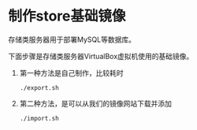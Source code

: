 # 制作store基础镜像

  存储类服务器用于部署MySQL等数据库。

  下面步骤是存储类服务器VirtualBox虚拟机使用的基础镜像。

1. 第一种方法是自己制作，比较耗时
  
   ```shell
   ./export.sh
   ```

2. 第二种方法，是可以从我们的镜像网站下载并添加

   ```shell
   ./import.sh
   ```
